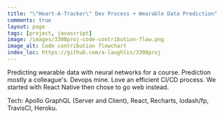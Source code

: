 ```yaml
---
title: "\"Heart-A-Tracker\" Dev Process + Wearable Data Prediction"
comments: true
layout: page
tags: [project, javascript]
image: /images/3308proj-code-contribution-flow.png
image_alt: Code contribution flowchart
index_loc: https://github.com/a-laughlin/3308proj
---
```


Predicting wearable data with neural networks for a course.  Prediction mostly a colleague's.  Devops mine.  Love an efficient CI/CD process.  We started with React Native then chose to go web instead.  

Tech: Apollo GraphQL (Server and Client), React, Recharts, lodash/fp, TravisCI, Heroku.

